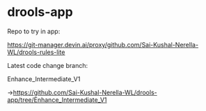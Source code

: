 # drools-app


Repo to try in app:

https://git-manager.devin.ai/proxy/github.com/Sai-Kushal-Nerella-WL/drools-rules-lite

Latest code change branch:

Enhance_Intermediate_V1

->https://github.com/Sai-Kushal-Nerella-WL/drools-app/tree/Enhance_Intermediate_V1
